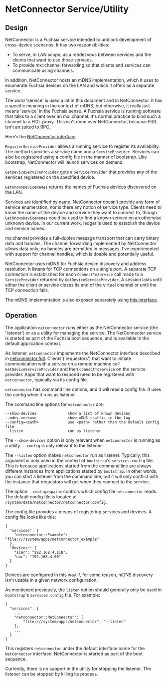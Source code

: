 # NetConnector Service/Utility

## Design

NetConnector is a Fuchsia service intended to unblock development of
cross-device scenarios. It has two responsibilities:

- To serve, in LAN scope, as a rendezvous between services and the clients that want to use those services.
- To provide mx::channel forwarding so that clients and services can communicate using channels.

In addition, NetConnector hosts an mDNS implementation, which it uses to
enumerate Fuchsia devices on the LAN and which it offers as a separate service.

The word 'service' is used a lot in this document and in NetConnector. It has
a specific meaning in the context of mDNS, but otherwise, it really just means
'service' in the Fuchsia sense. A Fuchsia service is running software that
talks to a client over an mx::channel. It's normal practice to bind such a
channel to a FIDL proxy. This isn't done over NetConnector, because FIDL isn't
an suited to RPC.

Here’s the [NetConnector interface](../services/netconnector.fidl).

`RegisterServiceProvider` allows a running service to register its availability.
The method specifies a service name and a `ServiceProvider`.
Services can also be registered using a config file in the manner of bootstrap.
Like bootstrap, NetConnector will launch services on demand.

`GetDeviceServiceProvider` gets a `ServiceProvider` that provides any of the
services registered on the specified device.

`GetKnownDeviceNames` returns the names of Fuchsia devices discovered on the
LAN.

Services are identified by name. NetConnector doesn’t provide any form of
service enumeration, nor is there any notion of service type. Clients need to
know the name of the device and service they want to connect to, though
`GetKnownDeviceNames` could be used to find a known service on an otherwise
unknown device. In our current work, ledger is used to establish the device and
service names.

mx:channel provides a full-duplex message transport that can carry binary data
and handles. The channel forwarding implemented by NetConnector allows data
only; no handles are permitted in messages. I’ve experimented with support for
channel handles, which is doable and potentially useful.

NetConnector uses mDNS for Fuchsia device discovery and address resolution. It
listens for TCP connections on a single port. A separate TCP connection is
established for each `ConnectToService` call made to a `ServiceProvider` returned
by `GetDeviceServiceProvider`. A session lasts until either the client or
service closes its end of the virtual channel or until the TCP connection fails.

The mDNS implementation is also exposed separately using [this interface](../services/mdns.fidl).

## Operation

The application `netconnector` runs either as the NetConnector service (the
'listener') or as a utility for managing the service. The NetConnector service
is started as part of the Fuchsia boot sequence, and is available in the default
application context.

As listener, `netconnector` implements the NetConnector interface described in
[netconnector.fidl](../services/netconnector.fidl). Clients ('requestors') that want to initiate communication with a
service on a remote machine call `GetDeviceServiceProvider` and then
`ConnectToService` on the service provider. Apps that want to respond
need to be registered with `netconnector`, typically via its config file.

`netconnector` has command line options, and it will read a config file. It uses
the config when it runs as listener.

The command line options for `netconnector` are:

    --show-devices              show a list of known devices
    --mdns-verbose              show mDNS traffic in the log
    --config=<path>             use <path> rather than the default config file
    --listen                    run as listener

The `--show-devices` option is only relevant when `netconnector` is running as
a utility. `--config` is only relevant to the listener.

The `--listen` option makes `netconnector` run as listener. Typically, this
argument is only used in the context of `bootstrap`'s `services.config` file.
This is because applications started from the command line are always different
instances from applications started by `bootstrap`. In other words, you can
start a listener from the command line, but it will only conflict with the
instance that requestors will get when they connect to the service.

The option `--config=<path>` controls which config file
`netconnector` reads. The default config file is located at
`/system/data/netconnector/netconnector.config`.

The config file provides a means of registering services and devices. A config
file looks like this:

    {
      "services": {
        "netconnector::Example": "file:///system/apps/netconnector_example"
      },
      "devices": {
        "acer": "192.168.4.118",
        "nuc": "192.168.4.60"
      }
    }

Devices are configured in this way if, for some reason, mDNS discovery isn't
usable in a given network configuration.

As mentioned previously, the `listen` option should generally only be used in
`bootstrap`'s `services.config` file. For example:

    {
      "services": {
        ...
        "netconnector::NetConnector": [
            "file:///system/apps/netconnector", "--listen"
        ],
        ...
      }
    }

This registers `netconnector` under the default interface name for the
`NetConnector` interface. NetConnector is started as part of the boot sequence.

Currently, there is no support in the utility for
stopping the listener. The listener can be stopped by killing its process.

